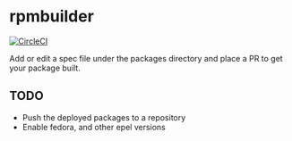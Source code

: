 # rpmbuilder
[![CircleCI](https://circleci.com/gh/spideyz0r/rpmbuilder/tree/main.svg?style=shield)](https://circleci.com/gh/spideyz0r/rpmbuilder/?branch=main)

Add or edit a spec file under the packages directory and place a PR to get your package built.
  
## TODO
- Push the deployed packages to a repository
- Enable fedora, and other epel versions   
